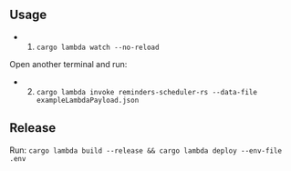 ## Usage ##

 - 1. `cargo lambda watch --no-reload`

 Open another terminal and run:

 - 2. `cargo lambda invoke reminders-scheduler-rs --data-file exampleLambdaPayload.json`

## Release ##

Run: 
`cargo lambda build --release && cargo lambda deploy --env-file .env`
